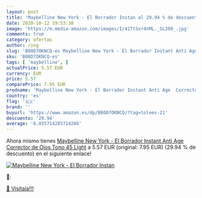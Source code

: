 ```yaml
---
layout: post
title: 'Maybelline New York - El Borrador Instan al 29.94 % de descuento'
date: 2020-10-12 19:53:38
image: 'https://m.media-amazon.com/images/I/41TtSx+4nML._SL200_.jpg'
comments: true
category: ofertas
author: ring
slug: 'B00D7OKNCQ-es Maybelline New York - El Borrador Instant Anti Age...'
sku: 'B00D7OKNCQ-es'
tags: [ 'maybelline', ]
actualPrice: 5.57 EUR
currency: EUR
price: 5.57
comparePrice: 7.95 EUR
prodname: 'Maybelline New York - El Borrador Instant Anti Age  Corrector de Ojos  Tono 45 Light'
country: 'es'
flag: '🇪🇸'
brand: ''
buyurl: 'https://www.amazon.es/dp/B00D7OKNCQ/?tag=tolees-21'
descuento: '29.94'
average: '6.035714285714286'
---
```


Ahora mismo tienes [Maybelline New York - El Borrador Instant Anti Age  Corrector de Ojos  Tono 45 Light](https://www.amazon.es/dp/B00D7OKNCQ/?tag=tolees-21) a 5.57 EUR (original: 7.95 EUR) (29.94 %  de descuento) en el siguiente enlace!

[![Maybelline New York - El Borrador Instan](https://m.media-amazon.com/images/I/41TtSx+4nML._SL200_.jpg)](https://www.amazon.es/dp/B00D7OKNCQ/?tag=tolees-21)

🔎:


[🛒 Visítala!!!](https://www.amazon.es/dp/B00D7OKNCQ/?tag=tolees-21)
